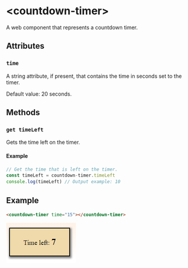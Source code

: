 # &lt;countdown-timer&gt;

A web component that represents a countdown timer.

## Attributes

### `time`

A string attribute, if present, that contains the time in seconds set to the timer.

Default value: 20 seconds.

## Methods

### `get timeLeft`
 
Gets the time left on the timer.

#### Example

```javascript
// Get the time that is left on the timer.
const timeLeft = countdown-timer.timeLeft
console.log(timeLeft) // Output example: 10
```

## Example

```html
<countdown-timer time="15"></countdown-timer>
```

![Example](./img/countdown.PNG)
